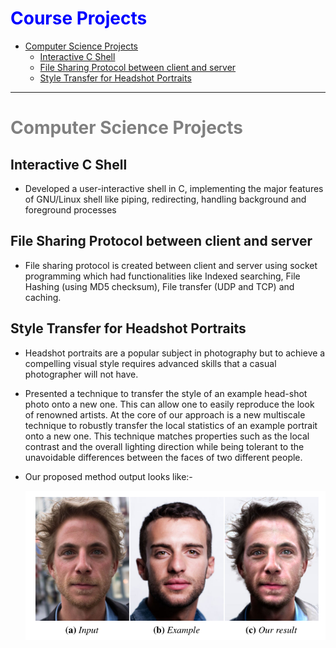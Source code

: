 <span style="color:Blue;">Course Projects</span>
=========

<!--ts-->
   * [Computer Science Projects](#computer-science-projects)
     * [Interactive C Shell](#interactive-c-shell)
     * [File Sharing Protocol between client and server](#file-sharing-protocol-between-client-and-server)
     * [Style Transfer for Headshot Portraits](#style-transfer-for-headshot-portraits)
<!--te-->


___

<span style="color:grey;">Computer Science Projects</span>
===========

Interactive C Shell
-----

* Developed a user-interactive shell in C, implementing the major features of GNU/Linux shell like piping, redirecting, handling background and foreground processes

File Sharing Protocol between client and server
-----

* File sharing protocol is created between client and server using socket programming which had functionalities like Indexed searching, File Hashing (using MD5 checksum), File transfer (UDP and TCP) and caching.

Style Transfer for Headshot Portraits
-----

* Headshot portraits are a popular subject in photography but to achieve a compelling visual style requires advanced skills that a casual photographer will not have. 
* Presented a technique to transfer the style of an example head-shot photo onto a new one. This can allow one to easily reproduce the look of renowned artists. At the core of our approach is a new multiscale technique to robustly transfer the local statistics of an example portrait onto a new one. This technique matches properties such as the local contrast and the overall lighting direction while being tolerant to the unavoidable differences between the faces of two different people. 
* Our proposed method output looks like:- 

  <img src="images/Headshot.png?raw=true"/>


